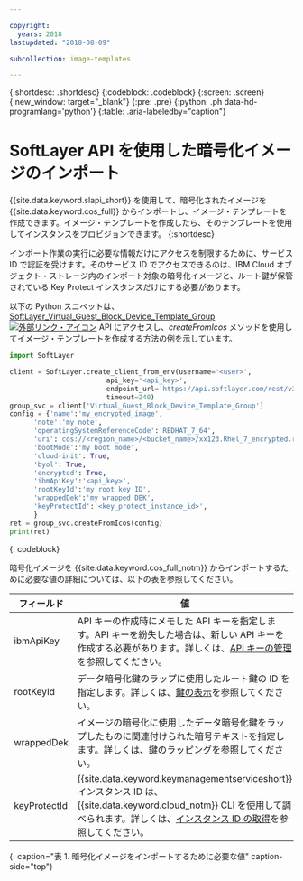 ```yaml
---

copyright:
  years: 2018
lastupdated: "2018-08-09"

subcollection: image-templates

---
```


{:shortdesc: .shortdesc}
{:codeblock: .codeblock}
{:screen: .screen}
{:new_window: target="_blank"}
{:pre: .pre}
{:python: .ph data-hd-programlang='python'}
{:table: .aria-labeledby="caption"}


# SoftLayer API を使用した暗号化イメージのインポート

{{site.data.keyword.slapi_short}} を使用して、暗号化されたイメージを {{site.data.keyword.cos_full}} からインポートし、イメージ・テンプレートを作成できます。イメージ・テンプレートを作成したら、そのテンプレートを使用してインスタンスをプロビジョンできます。
{:shortdesc}

インポート作業の実行に必要な情報だけにアクセスを制限するために、サービス ID で認証を受けます。そのサービス ID でアクセスできるのは、IBM Cloud オブジェクト・ストレージ内のインポート対象の暗号化イメージと、ルート鍵が保管されている Key Protect インスタンスだけにする必要があります。  

以下の Python スニペットは、[SoftLayer_Virtual_Guest_Block_Device_Template_Group ![外部リンク・アイコン](../../icons/launch-glyph.svg "外部リンク・アイコン")](https://softlayer.github.io/reference/services/SoftLayer_Virtual_Guest_Block_Device_Template_Group/) API にアクセスし、_createFromIcos_ メソッドを使用してイメージ・テンプレートを作成する方法の例を示しています。

```python
import SoftLayer

client = SoftLayer.create_client_from_env(username='<user>',
                        api_key='<api_key>',
                        endpoint_url='https://api.softlayer.com/rest/v3',
                        timeout=240)
group_svc = client['Virtual_Guest_Block_Device_Template_Group']
config = {'name':'my_encrypted_image',
      'note':'my note',
      'operatingSystemReferenceCode':'REDHAT_7_64',
      'uri':'cos://<region_name>/<bucket_name>/xx123.Rhel_7_encrypted.raw',
      'bootMode':'my boot mode',
      'cloud-init': True,
      'byol': True,
      'encrypted': True,
      'ibmApiKey':'<api_key>',
      'rootKeyId':'my root key ID',
      'wrappedDek':'my wrapped DEK',
      'keyProtectId':'<key_protect_instance_id>',
      }
ret = group_svc.createFromIcos(config)
print(ret)
```
{: codeblock}


暗号化イメージを {{site.data.keyword.cos_full_notm}} からインポートするために必要な値の詳細については、以下の表を参照してください。

| フィールド    | 値   |
| -------- | ------- |
| ibmApiKey | API キーの作成時にメモした API キーを指定します。API キーを紛失した場合は、新しい API キーを作成する必要があります。詳しくは、[API キーの管理](/docs/iam?topic=iam-userapikey)を参照してください。|
| rootKeyId | データ暗号化鍵のラップに使用したルート鍵の ID を指定します。詳しくは、[鍵の表示](/docs/services/key-protect?topic=key-protect-view-keys#view-keys)を参照してください。|
| wrappedDek | イメージの暗号化に使用したデータ暗号化鍵をラップしたものに関連付けられた暗号テキストを指定します。詳しくは、[鍵のラッピング](/docs/services/key-protect?topic=key-protect-wrap-keys#wrap-keys)を参照してください。|
| keyProtectId | {{site.data.keyword.keymanagementserviceshort}} インスタンス ID は、{{site.data.keyword.cloud_notm}} CLI を使用して調べられます。詳しくは、[インスタンス ID の取得](/docs/services/key-protect?topic=key-protect-retrieve-instance-ID#retrieve-instance-ID)を参照してください。|
{: caption="表 1. 暗号化イメージをインポートするために必要な値" caption-side="top"}

